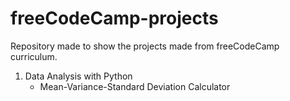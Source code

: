 # freeCodeCamp-projects
Repository made to show the projects made from freeCodeCamp curriculum. 

01. Data Analysis with Python
       - Mean-Variance-Standard Deviation Calculator
